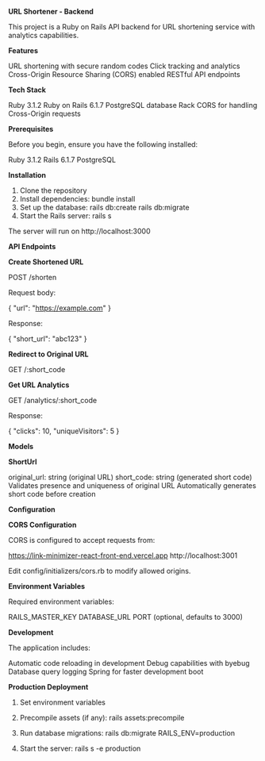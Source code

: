 **URL Shortener - Backend**

This project is a Ruby on Rails API backend for URL shortening service with analytics capabilities.

**Features**

URL shortening with secure random codes
Click tracking and analytics
Cross-Origin Resource Sharing (CORS) enabled
RESTful API endpoints

**Tech Stack**

Ruby 3.1.2
Ruby on Rails 6.1.7
PostgreSQL database
Rack CORS for handling Cross-Origin requests

**Prerequisites**

Before you begin, ensure you have the following installed:

Ruby 3.1.2
Rails 6.1.7
PostgreSQL

**Installation**

1. Clone the repository
2. Install dependencies:
   bundle install
3. Set up the database:
   rails db:create
   rails db:migrate
4. Start the Rails server:
   rails s

The server will run on http://localhost:3000

**API Endpoints**

**Create Shortened URL**

POST /shorten


Request body:

{
  "url": "https://example.com"
}


Response:

{
  "short_url": "abc123"
}



**Redirect to Original URL**

GET /:short_code


**Get URL Analytics**

GET /analytics/:short_code


Response:

{
  "clicks": 10,
  "uniqueVisitors": 5
}





**Models**

**ShortUrl**

  original_url: string (original URL)
  short_code: string (generated short code)
  Validates presence and uniqueness of original URL
  Automatically generates short code before creation

**Configuration**

**CORS Configuration**

CORS is configured to accept requests from:

  https://link-minimizer-react-front-end.vercel.app
  http://localhost:3001

Edit config/initializers/cors.rb to modify allowed origins.

**Environment Variables**

Required environment variables:

RAILS_MASTER_KEY
DATABASE_URL
PORT (optional, defaults to 3000)

**Development**

The application includes:

  Automatic code reloading in development
  Debug capabilities with byebug
  Database query logging
  Spring for faster development boot

**Production Deployment**

1. Set environment variables
2. Precompile assets (if any):
   rails assets:precompile

3. Run database migrations:
   rails db:migrate RAILS_ENV=production
4. Start the server:
   rails s -e production






































